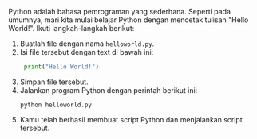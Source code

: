 Python adalah bahasa pemrograman yang sederhana. Seperti pada umumnya, mari kita mulai belajar Python dengan mencetak tulisan "Hello World!". Ikuti langkah-langkah berikut:
1. Buatlah file dengan nama `helloworld.py`.
1. Isi file tersebut dengan text di bawah ini:
   ```python
    print("Hello World!")
    ```
1. Simpan file tersebut.
1. Jalankan program Python dengan perintah berikut ini:
   ```shell
   python helloworld.py
   ```
1. Kamu telah berhasil membuat script Python dan menjalankan script tersebut.
